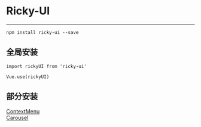 # Ricky-UI
---

```$xslt
npm install ricky-ui --save
```

## 全局安装

```$xslt
import rickyUI from 'ricky-ui'

Vue.use(rickyUI)
```
## 部分安装

[ContextMenu](./doc/ContextMenu.MD)  
[Carousel](./doc/Carousel.MD)  
